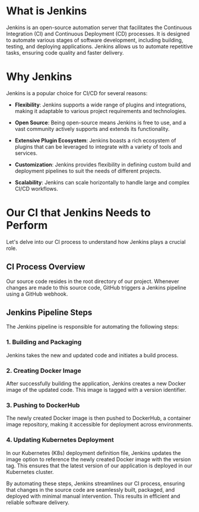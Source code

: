 # What is Jenkins

Jenkins is an open-source automation server that facilitates the Continuous Integration (CI) and Continuous Deployment (CD) processes. It is designed to automate various stages of software development, including building, testing, and deploying applications. Jenkins allows us to automate repetitive tasks, ensuring code quality and faster delivery.

# Why Jenkins

Jenkins is a popular choice for CI/CD for several reasons:

- **Flexibility**: Jenkins supports a wide range of plugins and integrations, making it adaptable to various project requirements and technologies.

- **Open Source**: Being open-source means Jenkins is free to use, and a vast community actively supports and extends its functionality.

- **Extensive Plugin Ecosystem**: Jenkins boasts a rich ecosystem of plugins that can be leveraged to integrate with a variety of tools and services.

- **Customization**: Jenkins provides flexibility in defining custom build and deployment pipelines to suit the needs of different projects.

- **Scalability**: Jenkins can scale horizontally to handle large and complex CI/CD workflows.

# Our CI that Jenkins Needs to Perform

Let's delve into our CI process to understand how Jenkins plays a crucial role.

## CI Process Overview

Our source code resides in the root directory of our project. Whenever changes are made to this source code, GitHub triggers a Jenkins pipeline using a GitHub webhook.

## Jenkins Pipeline Steps

The Jenkins pipeline is responsible for automating the following steps:

### 1. Building and Packaging

Jenkins takes the new and updated code and initiates a build process.

### 2. Creating Docker Image

After successfully building the application, Jenkins creates a new Docker image of the updated code. This image is tagged with a version identifier.

### 3. Pushing to DockerHub

The newly created Docker image is then pushed to DockerHub, a container image repository, making it accessible for deployment across environments.

### 4. Updating Kubernetes Deployment

In our Kubernetes (K8s) deployment definition file, Jenkins updates the image option to reference the newly created Docker image with the version tag. This ensures that the latest version of our application is deployed in our Kubernetes cluster.

By automating these steps, Jenkins streamlines our CI process, ensuring that changes in the source code are seamlessly built, packaged, and deployed with minimal manual intervention. This results in efficient and reliable software delivery.